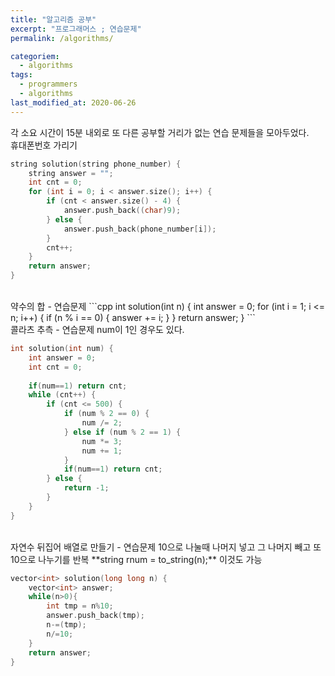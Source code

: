 ```yaml
---
title: "알고리즘 공부"
excerpt: "프로그래머스 ; 연습문제"
permalink: /algorithms/

categoriem:
  - algorithms
tags:
  - programmers
  - algorithms
last_modified_at: 2020-06-26
---
```

각 소요 시간이 15분 내외로 또 다른 공부할 거리가 없는 연습 문제들을 모아두었다.
<br>
휴대폰번호 가리기  
```cpp
string solution(string phone_number) {
    string answer = "";
    int cnt = 0;
    for (int i = 0; i < answer.size(); i++) {
        if (cnt < answer.size() - 4) {
            answer.push_back((char)9);
        } else {
            answer.push_back(phone_number[i]);
        }
        cnt++;
    }
    return answer;
}
```
<br>
약수의 합 - 연습문제  
```cpp
int solution(int n) {
    int answer = 0;
    for (int i = 1; i <= n; i++) {
        if (n % i == 0) {
            answer += i;
        }
    }
    return answer;
}
```
<br>
콜라츠 추측 - 연습문제  
num이 1인 경우도 있다. 

```cpp
int solution(int num) {
    int answer = 0;
    int cnt = 0;
    
    if(num==1) return cnt;
    while (cnt++) {
        if (cnt <= 500) {
            if (num % 2 == 0) {
                num /= 2;
            } else if (num % 2 == 1) {
                num *= 3;
                num += 1;
            }
            if(num==1) return cnt;
        } else {
            return -1;
        }
    }
}
```  
<br>
자연수 뒤집어 배열로 만들기 - 연습문제  
10으로 나눌때 나머지 넣고  
그 나머지 빼고  
또 10으로 나누기를 반복  
**string rnum = to_string(n);** 이것도 가능  

```cpp
vector<int> solution(long long n) {
    vector<int> answer;
    while(n>0){
        int tmp = n%10;
        answer.push_back(tmp);
        n-=(tmp);
        n/=10;
    }
    return answer;
}
```